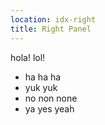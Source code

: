 ```yaml
---
location: idx-right
title: Right Panel
---
```

hola! lol!

- ha ha ha
- yuk yuk
- no non none
- ya yes yeah